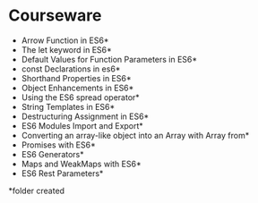 # Courseware

- Arrow Function in ES6*
- The let keyword in ES6*
- Default Values for Function Parameters in ES6*
- const Declarations in es6*
- Shorthand Properties in ES6*
- Object Enhancements in ES6*
- Using the ES6 spread operator*
- String Templates in ES6*
- Destructuring Assignment in ES6*
- ES6 Modules Import and Export*
- Converting an array-like object into an Array with Array from*
- Promises with ES6*
- ES6 Generators*
- Maps and WeakMaps with ES6*
- ES6 Rest Parameters*

*folder created
